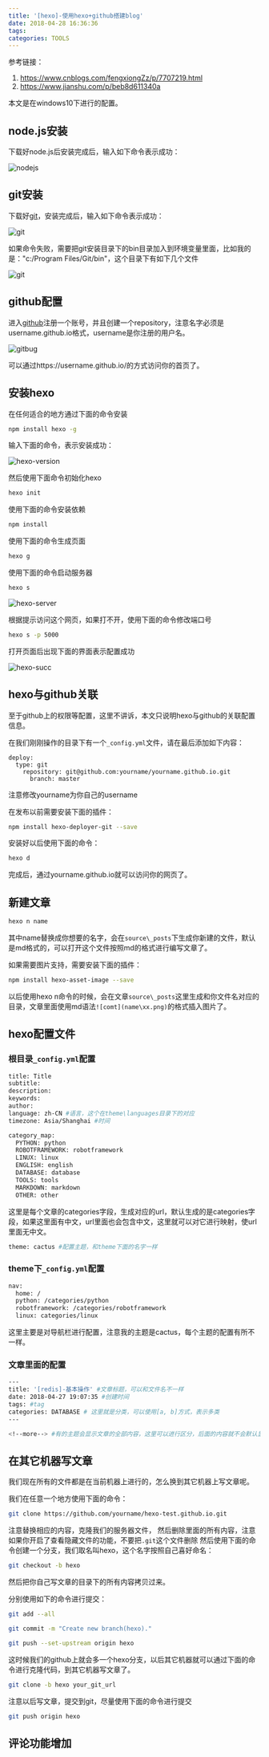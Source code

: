 ```yaml
---
title: '[hexo]-使用hexo+github搭建blog'
date: 2018-04-28 16:36:36
tags:
categories: TOOLS
---
```


参考链接：
1. https://www.cnblogs.com/fengxiongZz/p/7707219.html
1. https://www.jianshu.com/p/beb8d611340a

本文是在windows10下进行的配置。

<!--more-->

## node.js安装

下载好node.js后安装完成后，输入如下命令表示成功：

![nodejs](hexo-config/nodejs.png)

## git安装

下载好[git](https://git-scm.com/)，安装完成后，输入如下命令表示成功：

![git](hexo-config/git.png)

如果命令失败，需要把git安装目录下的bin目录加入到环境变量里面，比如我的是："c:/Program Files/Git/bin"，这个目录下有如下几个文件

![git](hexo-config/git-bin.png)

## github配置

进入[github](https://github.com/)注册一个账号，并且创建一个repository，注意名字必须是username.github.io格式，username是你注册的用户名。

![gitbug](hexo-config/github-repository.png)

可以通过https://username.github.io/的方式访问你的首页了。

## 安装hexo

在任何适合的地方通过下面的命令安装

``` bash
npm install hexo -g
```

输入下面的命令，表示安装成功：

![hexo-version](hexo-config/hexo-version.png)

然后使用下面命令初始化hexo

``` bash
hexo init
```

使用下面的命令安装依赖

``` bash
npm install
```

使用下面的命令生成页面

``` bash
hexo g
```

使用下面的命令启动服务器

``` bash
hexo s
```

![hexo-server](hexo-config/hexo-server.png)

根据提示访问这个网页，如果打不开，使用下面的命令修改端口号

``` bash
hexo s -p 5000
```

打开页面后出现下面的界面表示配置成功

![hexo-succ](hexo-config/hexo-succ.png)

## hexo与github关联

至于github上的权限等配置，这里不讲诉，本文只说明hexo与github的关联配置信息。

在我们刚刚操作的目录下有一个`_config.yml`文件，请在最后添加如下内容：

``` git
deploy:
  type: git
    repository: git@github.com:yourname/yourname.github.io.git
      branch: master
```

注意修改yourname为你自己的username

在发布以前需要安装下面的插件：

``` bash
npm install hexo-deployer-git --save
```

安装好以后使用下面的命令：

``` bash
hexo d
```

完成后，通过yourname.github.io就可以访问你的网页了。

## 新建文章

``` bash
hexo n name
```

其中name替换成你想要的名字，会在`source\_posts`下生成你新建的文件，默认是md格式的，可以打开这个文件按照md的格式进行编写文章了。

如果需要图片支持，需要安装下面的插件：

``` bash
npm install hexo-asset-image --save
```

以后使用hexo n命令的时候，会在文章`source\_posts`这里生成和你文件名对应的目录，文章里面使用md语法`![comt](name\xx.png)`的格式插入图片了。

## hexo配置文件

### 根目录`_config.yml`配置

``` bash
title: Title
subtitle:
description:
keywords:
author:
language: zh-CN #语言，这个在theme\languages目录下的对应
timezone: Asia/Shanghai #时间
```

``` bash
category_map:
  PYTHON: python
  ROBOTFRAMEWORK: robotframework
  LINUX: linux
  ENGLISH: english
  DATABASE: database
  TOOLS: tools
  MARKDOWN: markdown
  OTHER: other
```
这里是每个文章的categories字段，生成对应的url，默认生成的是categories字段，如果这里面有中文，url里面也会包含中文，这里就可以对它进行映射，使url里面无中文。

``` bash
theme: cactus #配置主题，和theme下面的名字一样
```

### theme下`_config.yml`配置

``` bash
nav:
  home: /
  python: /categories/python
  robotframework: /categories/robotframework
  linux: categories/linux
```
这里主要是对导航栏进行配置，注意我的主题是cactus，每个主题的配置有所不一样。

### 文章里面的配置

``` bash
---
title: '[redis]-基本操作' #文章标题，可以和文件名不一样
date: 2018-04-27 19:07:35 #创建时间
tags: #tag
categories: DATABASE # 这里就是分类，可以使用[a, b]方式，表示多类
---

<!--more--> #有的主题会显示文章的全部内容，这里可以进行区分，后面的内容就不会默认显示在首页了。
```


## 在其它机器写文章

我们现在所有的文件都是在当前机器上进行的，怎么换到其它机器上写文章呢。

我们在任意一个地方使用下面的命令：

``` bash
git clone https://github.com/yourname/hexo-test.github.io.git
```

注意替换相应的内容，克隆我们的服务器文件，
然后删除里面的所有内容，注意如果你开启了查看隐藏文件的功能，不要把`.git`这个文件删除
然后使用下面的命令创建一个分支，我们取名叫hexo，这个名字按照自己喜好命名：

``` bash
git checkout -b hexo
```

然后把你自己写文章的目录下的所有内容拷贝过来。

分别使用如下的命令进行提交：

``` bash
git add --all
```

``` bash
git commit -m "Create new branch(hexo)."
```

``` bash
git push --set-upstream origin hexo
```

这时候我们的github上就会多一个hexo分支，以后其它机器就可以通过下面的命令进行克隆代码，到其它机器写文章了。

``` bash
git clone -b hexo your_git_url
```

注意以后写文章，提交到git，尽量使用下面的命令进行提交

``` bash
git push origin hexo
```

## 评论功能增加


